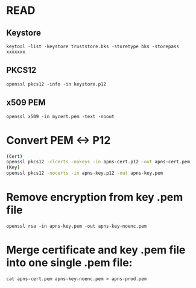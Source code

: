 
# READ
## Keystore 
`keytool -list -keystore truststore.bks -storetype bks -storepass xxxxxxx`

## PKCS12 
`openssl pkcs12 -info -in keystore.p12`

## x509 PEM
`openssl x509 -in mycert.pem -text -noout`

# Convert PEM <-> P12 
```sh
(Cert)
openssl pkcs12 -clcerts -nokeys -in apns-cert.p12 -out apns-cert.pem
(Key)
openssl pkcs12 -nocerts -in apns-key.p12 -out apns-key.pem
```

# Remove encryption from key .pem file 
`openssl rsa -in apns-key.pem -out apns-key-noenc.pem`

# Merge certificate and key .pem file into one single .pem file:
`cat apns-cert.pem apns-key-noenc.pem > apns-prod.pem`

